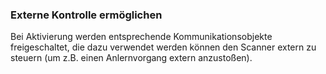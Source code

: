 ﻿### Externe Kontrolle ermöglichen

Bei Aktivierung werden entsprechende Kommunikationsobjekte freigeschaltet, die dazu verwendet werden können den Scanner extern zu steuern (um z.B. einen Anlernvorgang extern anzustoßen).

